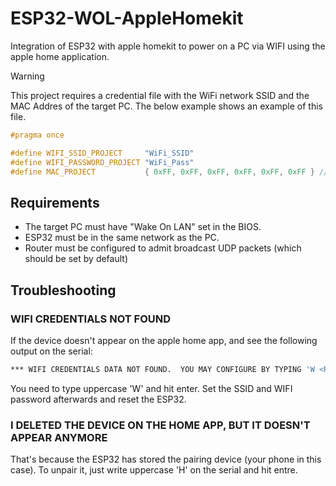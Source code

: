 # ESP32-WOL-AppleHomekit

Integration of ESP32 with apple homekit to power on a PC via WIFI
using the apple home application.

> [!WARNING]  
> This project requires a credential file with the WiFi network SSID and the MAC Addres of the target PC.
> The below example shows an example of this file.

```cpp
#pragma once

#define WIFI_SSID_PROJECT     "WiFi_SSID"
#define WIFI_PASSWORD_PROJECT "WiFi_Pass"
#define MAC_PROJECT           { 0xFF, 0xFF, 0xFF, 0xFF, 0xFF, 0xFF } // (PC_MAC)
```

## Requirements
* The target PC must have "Wake On LAN" set in the BIOS.
* ESP32 must be in the same network as the PC.
* Router must be configured to admit broadcast UDP packets (which should be set by default)

## Troubleshooting
### WIFI CREDENTIALS NOT FOUND
If the device doesn't appear on the apple home app, and see the following output on the serial:
```bash
*** WIFI CREDENTIALS DATA NOT FOUND.  YOU MAY CONFIGURE BY TYPING 'W <RETURN>'.
```
You need to type uppercase 'W' and hit enter. Set the SSID and WIFI password afterwards and reset the ESP32.

### I DELETED THE DEVICE ON THE HOME APP, BUT IT DOESN'T APPEAR ANYMORE
That's because the ESP32 has stored the pairing device (your phone in this case).
To unpair it, just write uppercase 'H' on the serial and hit entre.